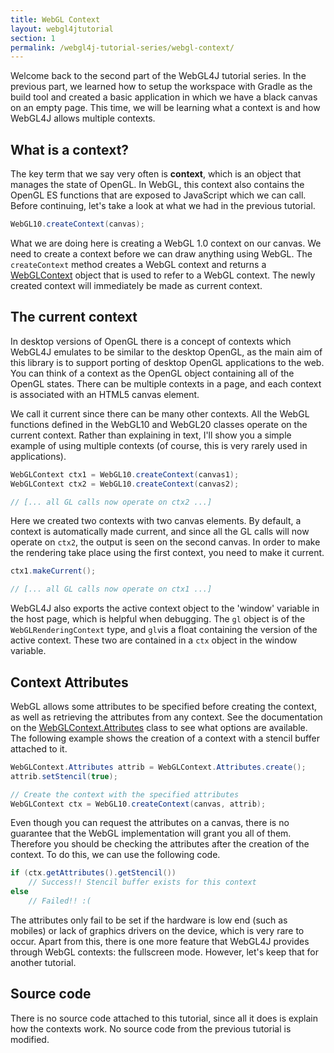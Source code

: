 ```yaml
---
title: WebGL Context
layout: webgl4jtutorial
section: 1
permalink: /webgl4j-tutorial-series/webgl-context/
---
```


Welcome back to the second part of the WebGL4J tutorial series. In the previous part, we learned how to setup the workspace with Gradle as the build tool and created a basic application in which we have a black canvas on an empty page. This time, we will be learning what a context is and how WebGL4J allows multiple contexts.

## What is a context?

The key term that we say very often is **context**, which is an object that manages the state of OpenGL. In WebGL, this context also contains the OpenGL ES functions that are exposed to JavaScript which we can call. Before continuing, let's take a look at what we had in the previous tutorial.

~~~java
WebGL10.createContext(canvas);
~~~

What we are doing here is creating a WebGL 1.0 context on our canvas. We need to create a context before we can draw anything using WebGL. The `createContext` method creates a WebGL context and returns a [WebGLContext](http://webgl4j.goharsha.com/?com/shc/webgl4j/client/WebGLContext.html) object that is used to refer to a WebGL context. The newly created context will immediately be made as current context.

## The current context

In desktop versions of OpenGL there is a concept of contexts which WebGL4J emulates to be similar to the desktop OpenGL, as the main aim of this library is to support porting of desktop OpenGL applications to the web. You can think of a context as the OpenGL object containing all of the OpenGL states. There can be multiple contexts in a page, and each context is associated with an HTML5 canvas element.

We call it current since there can be many other contexts. All the WebGL functions defined in the WebGL10 and WebGL20 classes operate on the current context. Rather than explaining in text, I'll show you a simple example of using multiple contexts (of course, this is very rarely used in applications).

~~~java
WebGLContext ctx1 = WebGL10.createContext(canvas1);
WebGLContext ctx2 = WebGL10.createContext(canvas2);

// [... all GL calls now operate on ctx2 ...]
~~~

Here we created two contexts with two canvas elements. By default, a context is automatically made current, and since all the GL calls will now operate on `ctx2`,  the output is seen on the second canvas. In order to make the rendering take place using the first context, you need to make it current.

~~~java
ctx1.makeCurrent();

// [... all GL calls now operate on ctx1 ...]
~~~

WebGL4J also exports the active context object to the 'window' variable in the host page, which is helpful when debugging. The `gl` object is of the `WebGLRenderingContext` type, and `glv`is a float containing the version of the active context. These two are contained in a `ctx` object in the window variable.

## Context Attributes

WebGL allows some attributes to be specified before creating the context, as well as retrieving the attributes from any context. See the documentation on the  [WebGLContext.Attributes](http://webgl4j.goharsha.com/index.html?com/shc/webgl4j/client/WebGLContext.Attributes.html) class to see what options are available. The following example shows the creation of a context with a stencil buffer attached to it.

~~~java
WebGLContext.Attributes attrib = WebGLContext.Attributes.create();
attrib.setStencil(true);

// Create the context with the specified attributes
WebGLContext ctx = WebGL10.createContext(canvas, attrib);
~~~

Even though you can request the attributes on a canvas, there is no guarantee that the WebGL implementation will grant you all of them. Therefore you should be checking the attributes after the creation of the context. To do this, we can use the following code.

~~~java
if (ctx.getAttributes().getStencil())
    // Success!! Stencil buffer exists for this context
else
    // Failed!! :(
~~~

The attributes only fail to be set if the hardware is low end (such as mobiles) or lack of graphics drivers on the device, which is very rare to occur. Apart from this, there is one more feature that WebGL4J provides through WebGL contexts: the fullscreen mode. However, let's keep that for another tutorial.

## Source code

There is no source code attached to this tutorial, since all it does is explain how the contexts work. No source code from the previous tutorial is modified.
